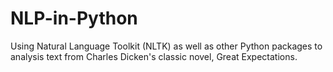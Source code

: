# NLP-in-Python
Using Natural Language Toolkit (NLTK) as well as other Python packages to analysis text from Charles Dicken's classic novel, Great Expectations.
